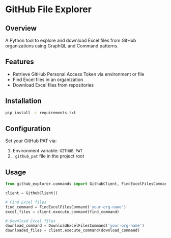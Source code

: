 # GitHub File Explorer

## Overview
A Python tool to explore and download Excel files from GitHub organizations using GraphQL and Command patterns.

## Features
- Retrieve GitHub Personal Access Token via environment or file
- Find Excel files in an organization
- Download Excel files from repositories

## Installation
```bash
pip install -r requirements.txt
```

## Configuration
Set your GitHub PAT via:
1. Environment variable: `GITHUB_PAT`
2. `.github_pat` file in the project root

## Usage
```python
from github_explorer.commands import GithubClient, FindExcelFilesCommand, DownloadExcelFilesCommand

client = GithubClient()

# Find Excel files
find_command = FindExcelFilesCommand('your-org-name')
excel_files = client.execute_command(find_command)

# Download Excel files
download_command = DownloadExcelFilesCommand('your-org-name')
downloaded_files = client.execute_command(download_command)
```